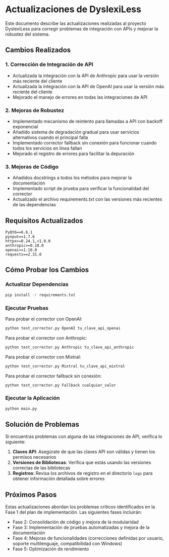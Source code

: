 # Actualizaciones de DyslexiLess

Este documento describe las actualizaciones realizadas al proyecto DyslexiLess para corregir problemas de integración con APIs y mejorar la robustez del sistema.

## Cambios Realizados

### 1. Corrección de Integración de API

- Actualizada la integración con la API de Anthropic para usar la versión más reciente del cliente
- Actualizada la integración con la API de OpenAI para usar la versión más reciente del cliente
- Mejorado el manejo de errores en todas las integraciones de API

### 2. Mejoras de Robustez

- Implementado mecanismo de reintento para llamadas a API con backoff exponencial
- Añadido sistema de degradación gradual para usar servicios alternativos cuando el principal falla
- Implementado corrector fallback sin conexión para funcionar cuando todos los servicios en línea fallan
- Mejorado el registro de errores para facilitar la depuración

### 3. Mejoras de Código

- Añadidos docstrings a todos los métodos para mejorar la documentación
- Implementado script de prueba para verificar la funcionalidad del corrector
- Actualizado el archivo requirements.txt con las versiones más recientes de las dependencias

## Requisitos Actualizados

```
PyQt6==6.6.1
pynput==1.7.6
httpx>=0.24.1,<1.0.0
anthropic>=0.18.0
openai>=1.10.0
requests==2.31.0
```

## Cómo Probar los Cambios

### Actualizar Dependencias

```bash
pip install -r requirements.txt
```

### Ejecutar Pruebas

Para probar el corrector con OpenAI:

```bash
python test_corrector.py OpenAI tu_clave_api_openai
```

Para probar el corrector con Anthropic:

```bash
python test_corrector.py Anthropic tu_clave_api_anthropic
```

Para probar el corrector con Mixtral:

```bash
python test_corrector.py Mixtral tu_clave_api_mixtral
```

Para probar el corrector fallback sin conexión:

```bash
python test_corrector.py Fallback cualquier_valor
```

### Ejecutar la Aplicación

```bash
python main.py
```

## Solución de Problemas

Si encuentras problemas con alguna de las integraciones de API, verifica lo siguiente:

1. **Claves API**: Asegúrate de que las claves API son válidas y tienen los permisos necesarios
2. **Versiones de Bibliotecas**: Verifica que estás usando las versiones correctas de las bibliotecas
3. **Registros**: Revisa los archivos de registro en el directorio `logs` para obtener información detallada sobre errores

## Próximos Pasos

Estas actualizaciones abordan los problemas críticos identificados en la Fase 1 del plan de implementación. Las siguientes fases incluirán:

- Fase 2: Consolidación de código y mejora de la modularidad
- Fase 3: Implementación de pruebas automatizadas y mejora de la documentación
- Fase 4: Mejoras de funcionalidades (correcciones definidas por usuario, soporte multilenguaje, compatibilidad con Windows)
- Fase 5: Optimización de rendimiento